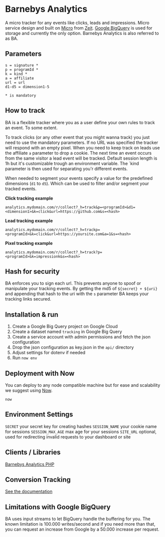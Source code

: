 # Barnebys Analytics

A micro tracker for any events like clicks, leads and impressions. 
Micro service design and built on [Micro](https://github.com/zeit/micro) from [Zeit](https://github.com/zeit). [Google BigQuery](https://cloud.google.com/bigquery/)
is used for storage and currently the only option. Barnebys Analytics is also referred to as BA.

## Parameters
  
    s = signature *
    p = programId *
    k = kind *
    a = affiliate
    url = url
    d1-d5 = dimension1-5
    
    * is mandatory
    
## How to track

BA is a flexible tracker where you as a user define your own rules to track an event. To some extent.

To track clicks (or any other event that you might wanna track) you just need to use the
mandatory parameters. If no URL was specified the tracker will respond with an empty pixel. When you 
need to keep track on leads use the affiliate `a` parameter to drop a cookie. The next time an event occurs 
from the same visitor a lead event will be tracked. Default session length is 1h but it's customizable trough
an environment variable. The `kind parameter is then used for separating you'r different events.   

When needed to segment your events specify a value for the predefined dimensions (`d1` to `d5`). Which can be used
to filter and/or segment your tracked events. 

**Click tracking example**

`analytics.mydomain.com/r/collect?_h=track&p=<programId>&d1=<dimension1>&k=click&url=https://github.com&s=<hash>`

**Lead tracking example**

`analytics.mydomain.com/r/collect?_h=trackp=<programId>&k=click&url=https://yoursite.com&a=1&s=<hash>`

**Pixel tracking example** 

`analytics.mydomain.com/r/collect?_h=track?p=<programId>&k=impressionk&s=<hash>`


## Hash for security 

BA enforces you to sign each url. This prevents anyone to spoof or manipulate your tracking events. 
By getting the md5 of `${secret} + ${uri}` and appending that hash to the uri with the `s` parameter BA keeps your tracking links secured.

## Installation & run

1. Create a Google Big Query project on Google Cloud
2. Create a dataset named `tracking` in Google Big Query
3. Create a service account with admin permissions and fetch the json configuration
4. Drop the json configuration as key.json in the `api/` directory
5. Adjust settings for dotenv if needed
6. Run `now env`

## Deployment with Now

You can deploy to any node compatible machine but for ease and scalability we suggest using [Now](https://zeit.co/now).

```
now
```

## Environment Settings

`SECRET` your secret key for creating hashes
`SESSION_NAME` your cookie name for sessions
`SESSION_MAX_AGE` max age for your sessions
`SITE_URL` optional, used for redirecting invalid requests to your dashboard or site

## Clients / Libraries

[Barnebys Analytics PHP](https://github.com/barnebys/analytics-php)

## Conversion Tracking

[See the documentation](docs)

## Limitations with Google BigQuery

BA uses input streams to let BigQuery handle the buffering for you.
The known limitation is 100.000 writes/second and if you need more than that, you can request an
increase from Google by a 50.000 increase per request. 
